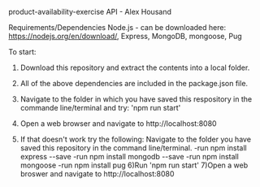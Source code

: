 product-availability-exercise API - Alex Housand

Requirements/Dependencies
Node.js - can be downloaded here: https://nodejs.org/en/download/,
Express,
MongoDB,
mongoose,
Pug

To start:
1) Download this repository and extract the contents into a local folder.
2) All of the above dependencies are included in the package.json file.
3) Navigate to the folder in which you have saved this respository in the commande line/terminal and try:
'npm run start'
4) Open a web browser and navigate to http://localhost:8080

5) If that doesn't work try the following:
  Navigate to the folder you have saved this repository in the command line/terminal.
  -run npm install express --save
  -run npm install mongodb --save
  -run npm install mongoose
  -run npm install pug
6)Run 'npm run start'
7)Open a web broswer and navigate to http://localhost:8080
